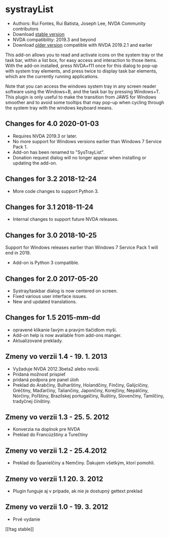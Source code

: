 # systrayList #

*   Authors: Rui Fontes, Rui Batista, Joseph Lee, NVDA Community
    contributors
*   Download [stable version][1]
* NVDA compatibility: 2019.3 and beyond
* Download [older version][2] compatible with NVDA 2019.2.1 and earlier

This add-on allows you to read and activate icons on the system tray or the
task bar, within a list box, for easy access and interaction to those
items. With the add-on installed, press NVDA+f11 once for this dialog to
pop-up with system tray elements, and press twice to display task bar
elements, which are the currently running applications.

Note that you can access the windows system tray in any screen reader
software using the Windows+B, and the task bar by pressing Windows+T. This
plugin is only useful to make the transition from JAWS for Windows smoother
and to avoid some tooltips that may pop-up when cycling through the system
tray with the windows keyboard means.

## Changes for 4.0 2020-01-03 ##

* Requires NVDA 2019.3 or later.
* No more support for Windows versions earlier than Windows 7 Service Pack
  1.
* Add-on has been renamed to "SysTrayList".
* Donation request dialog will no longer appear when installing or updating
  the add-on.

## Changes for 3.2 2018-12-24 ##

* More code changes to support Python 3.

## Changes for 3.1 2018-11-24 ##

* Internal changes to support future NVDA releases.

## Changes for 3.0 2018-10-25 ##

Support for Windows releases earlier than Windows 7 Service Pack 1 will end
in 2019.

* Add-on is Python 3 compatible.

## Changes for 2.0 2017-05-20 ##

* Systray/taskbar dialog is now centered on screen.
* Fixed various user interface issues.
* New and updated translations.

## Changes for 1.5 2015-mm-dd ##

* opravené klikanie ľavým a pravým tlačidlom myši.
* Add-on help is now available from add-ons manger.
* Aktualizované preklady.

## Zmeny vo verzii 1.4 - 19. 1. 2013 ##

* Vyžaduje NVDA 2012.3beta2 alebo novší.
* Pridaná možnosť prispieť
* pridaná podpora pre panel úloh
* Preklad do Arabčiny, Bulharštiny, Holandčiny, Fínčiny, Galijcíčiny,
  Gréčtiny, Maďarčiny, Taliančiny, Japončiny, Korejčiny, Nepálčiny, Nórčiny,
  Poľštiny, Brazílskej portugalčiny, Ruštiny, Slovenčiny, Tamilčiny,
  tradyčnej čínštiny.

## Zmeny vo verzii 1.3 - 25. 5. 2012 ##

* Konverzia na doplnok pre NVDA
* Preklad do Francúzštiny a Turečtiny

## Zmeny vo verzii 1.2 - 25.4.2012 ##

* Preklad do Španielčiny a Nemčiny. Ďakujem všetkým, ktorí pomohli.

## Zmeny vo verzii 1.1 20. 3. 2012 ##

* Plugin funguje aj v prípade, ak nie je dostupný gettext preklad

## Zmeny vo verzii 1.0 - 19. 3. 2012 ##

* Prvé vydanie

[[!tag stable]]

[1]: https://addons.nvda-project.org/files/get.php?file=st

[2]: https://addons.nvda-project.org/files/get.php?file=st-2019
